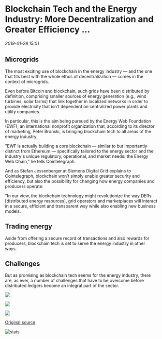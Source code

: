 # Blockchain Tech and the Energy Industry: More Decentralization and Greater Efficiency ...

###### 2019-01-28 15:01

## Microgrids

The most exciting use of blockchain in the energy industry — and the one that fits best with the whole ethos of decentralization — comes in the context of microgrids.

Even before Bitcoin and blockchain, such grids have been distributed by definition, comprising smaller sources of energy generation (e.g., wind turbines, solar farms) that link together in localized networks in order to provide electricity that isn't dependent on centralized power plants and utility companies.

In particular, this is the aim being pursued by the Energy Web Foundation (EWF), an international nonprofit organization that, according to its director of marketing, Peter Bronski, is bringing blockchain tech to all areas of the energy industry.

"EWF is actually building a core blockchain — similar to but importantly distinct from Ethereum — specifically tailored to the energy sector and the industry's unique regulatory, operational, and market needs: the Energy Web Chain," he tells Cointelegraph.

And as Stefan Jessenberger at Siemens Digital Grid explains to Cointelegraph, blockchain won’t simply enable greater security and efficiency, but also the possibility for changing how energy companies and producers operate:

"In our view, the blockchain technology might revolutionize the way DERs \[distributed energy resources\], grid operators and marketplaces will interact in a secure, efficient and transparent way while also enabling new business models.

## Trading energy

Aside from offering a secure record of transactions and also rewards for producers, blockchain tech is set to serve the energy industry in other ways.

## Challenges

But as promising as blockchain tech seems for the energy industry, there are, as ever, a number of challenges that have to be overcome before distributed ledgers become an integral part of the sector.

![](https://s3.cointelegraph.com/storage/uploads/view/f2b074fdc33f0c8279358cc5f646d0db.jpg)

![](https://s3.cointelegraph.com/storage/uploads/view/bcf18bfe96735c65e31d049317ae196a.png)

![](https://s3.cointelegraph.com/storage/uploads/view/2af4ca830327265b1f7ae05784c314dd.jpg)

[Original source](https://cointelegraph.com/news/blockchain-tech-and-the-energy-industry-more-decentralization-and-greater-efficiency)

![stats](https://c.statcounter.com/11760860/0/a89fa40b/1/ "stats")